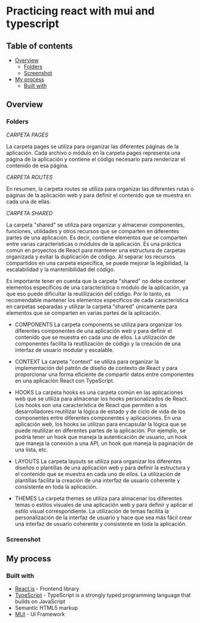 # Practicing react with mui and typescript

## Table of contents

- [Overview](#overview)
  - [Folders](#folders)
  - [Screenshot](#screenshot)
- [My process](#my-process)
  - [Built with](#built-with)

## Overview

### Folders

*CARPETA PAGES*

La carpeta pages se utiliza para organizar las diferentes páginas de la aplicación. Cada archivo o módulo en la carpeta pages representa una página de la aplicación y contiene el código necesario para renderizar el contenido de esa página.


*CARPETA ROUTES*

En resumen, la carpeta routes se utiliza para organizar las diferentes rutas o páginas de la aplicación web y para definir el contenido que se muestra en cada una de ellas.


*CARPETA SHARED*

La carpeta "shared" se utiliza para organizar y almacenar componentes, funciones, utilidades y otros recursos que se comparten en diferentes partes de una aplicación. Es decir, contiene elementos que se comparten entre varias características o módulos de la aplicación. Es una práctica común en proyectos de React para mantener una estructura de carpetas organizada y evitar la duplicación de código. Al separar los recursos compartidos en una carpeta específica, se puede mejorar la legibilidad, la escalabilidad y la mantenibilidad del código.

Es importante tener en cuenta que la carpeta "shared" no debe contener elementos específicos de una característica o módulo de la aplicación, ya que eso puede dificultar la reutilización del código. Por lo tanto, es recomendable mantener los elementos específicos de cada característica en carpetas separadas y utilizar la carpeta "shared" únicamente para elementos que se comparten en varias partes de la aplicación.

- COMPONENTS
La carpeta components se utiliza para organizar los diferentes componentes de una aplicación web y para definir el contenido que se muestra en cada uno de ellos. La utilización de componentes facilita la reutilización de código y la creación de una interfaz de usuario modular y escalable.

- CONTEXT
La carpeta "context" se utiliza para organizar la implementación del patrón de diseño de contexto de React y para proporcionar una forma eficiente de compartir datos entre componentes en una aplicación React con TypeScript.

- HOOKS
La carpeta hooks es una carpeta común en las aplicaciones web que se utiliza para almacenar los hooks personalizados de React. Los hooks son una característica de React que permiten a los desarrolladores reutilizar la lógica de estado y de ciclo de vida de los componentes entre diferentes componentes y aplicaciones.
En una aplicación web, los hooks se utilizan para encapsular la lógica que se puede reutilizar en diferentes partes de la aplicación. Por ejemplo, se podría tener un hook que maneja la autenticación de usuario, un hook que maneja la conexión a una API, un hook que maneja la paginación de una lista, etc.

- LAYOUTS
La carpeta layouts se utiliza para organizar los diferentes diseños o plantillas de una aplicación web y para definir la estructura y el contenido que se muestra en cada uno de ellos. La utilización de plantillas facilita la creación de una interfaz de usuario coherente y consistente en toda la aplicación.

- THEMES
La carpeta themes se utiliza para almacenar los diferentes temas o estilos visuales de una aplicación web y para definir y aplicar el estilo visual correspondiente. La utilización de temas facilita la personalización de la interfaz de usuario y hace que sea más fácil crear una interfaz de usuario coherente y consistente en toda la aplicación.

### Screenshot


## My process

### Built with

- [React.js](https://react.dev/) - Frontend library
- [TypeScript](https://www.typescriptlang.org/) - TypeScript is a strongly typed programming language that builds on JavaScript
- Semantic HTML5 markup
- [MUI](https://mui.com/) - UI Framework